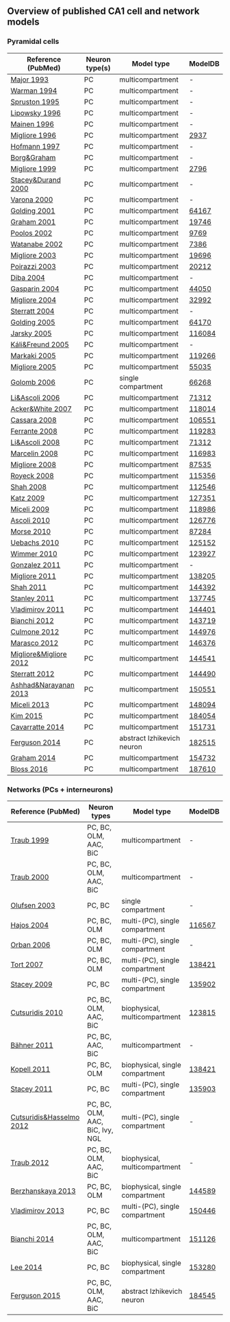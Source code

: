 ## Overview of published CA1 cell and network models

### Pyramidal cells
Reference (PubMed) | Neuron type(s) | Model type |  ModelDB
---------- | ---------- | ---------- | ----------
[Major 1993](http://www.ncbi.nlm.nih.gov/pubmed/8369447) | PC | multicompartment | - 
[Warman 1994](http://www.ncbi.nlm.nih.gov/pubmed/7523610) | PC | multicompartment | - 
[Spruston 1995](http://www.ncbi.nlm.nih.gov/pubmed/7536248) | PC | multicompartment | - 
[Lipowsky 1996](http://www.ncbi.nlm.nih.gov/pubmed/8899593) | PC | multicompartment | - 
[Mainen 1996](http://www.ncbi.nlm.nih.gov/pubmed/8890303) | PC | multicompartment | - 
[Migliore 1996](http://www.ncbi.nlm.nih.gov/pubmed/8913580) | PC | multicompartment | [2937](https://senselab.med.yale.edu/modeldb/ShowModel.cshtml?model=2937)
[Hofmann 1997](http://www.ncbi.nlm.nih.gov/pubmed/9202119) | PC | multicompartment | - 
[Borg&Graham](http://www.biomedicale.parisdescartes.fr/neurophysiologie/Groups/LyleGrahamWebsite/pdf/BG-hpc-models-1999.pdf) | PC | multicompartment | -
[Migliore 1999](http://www.ncbi.nlm.nih.gov/pubmed/10481998) | PC | multicompartment | [2796](https://senselab.med.yale.edu/modeldb/ShowModel.cshtml?model=2796)
[Stacey&Durand 2000](http://www.ncbi.nlm.nih.gov/pubmed/10712466) | PC | multicompartment | -
[Varona 2000](http://www.ncbi.nlm.nih.gov/pubmed/10758128) | PC | multicompartment | -
[Golding 2001](http://www.ncbi.nlm.nih.gov/pubmed/11731556) | PC | multicompartment | [64167](https://senselab.med.yale.edu/modeldb/showModel.cshtml?model=64167)
[Graham 2001](www.ncbi.nlm.nih.gov/pubmed/11762900) | PC | multicompartment | [19746](https://senselab.med.yale.edu/modeldb/showModel.cshtml?model=19746)
[Poolos 2002](http://www.ncbi.nlm.nih.gov/pubmed/12118259) | PC | multicompartment | [9769](https://senselab.med.yale.edu/modeldb/showModel.cshtml?model=9769)
[Watanabe 2002](http://www.ncbi.nlm.nih.gov/pubmed/12048251) | PC | multicompartment | [7386](https://senselab.med.yale.edu/modeldb/showModel.cshtml?model=7386)
[Migliore 2003](http://www.ncbi.nlm.nih.gov/pubmed/12567016) | PC | multicompartment | [19696](https://senselab.med.yale.edu/modeldb/showModel.cshtml?model=19696)
[Poirazzi 2003](http://www.ncbi.nlm.nih.gov/pubmed/12670426) | PC | multicompartment | [20212](https://senselab.med.yale.edu/modeldb/showModel.cshtml?model=20212)
[Diba 2004](http://www.ncbi.nlm.nih.gov/pubmed/15509761) | PC | multicompartment | - 
[Gasparin 2004](http://www.ncbi.nlm.nih.gov/pubmed/15590921) | PC | multicompartment | [44050](https://senselab.med.yale.edu/modeldb/showModel.cshtml?model=44050)
[Migliore 2004](http://www.ncbi.nlm.nih.gov/pubmed/14707540) | PC | multicompartment | [32992](https://senselab.med.yale.edu/modeldb/showModel.cshtml?model=32992)
[Sterratt 2004](http://homepages.inf.ed.ac.uk/sterratt/files/cns2003.pdf) | PC | multicompartment | -
[Golding 2005](http://www.ncbi.nlm.nih.gov/pubmed/16002454) | PC | multicompartment | [64170](https://senselab.med.yale.edu/modeldb/ShowModel.cshtml?model=64170)
[Jarsky 2005](http://www.ncbi.nlm.nih.gov/pubmed/16299501) | PC | multicompartment | [116084](https://senselab.med.yale.edu/modeldb/ShowModel.cshtml?model=116084)
[Káli&Freund 2005](http://www.ncbi.nlm.nih.gov/pubmed/16262641) | PC | multicompartment | - 
[Markaki 2005](http://www.sciencedirect.com/science/article/pii/S0925231204004084) | PC | multicompartment | [119266](https://senselab.med.yale.edu/modeldb/showModel.cshtml?model=119266)
[Migliore 2005](http://www.ncbi.nlm.nih.gov/pubmed/16293591) | PC | multicompartment | [55035](https://senselab.med.yale.edu/modeldb/showModel.cshtml?model=55035)
[Golomb 2006](http://www.ncbi.nlm.nih.gov/pubmed/16807352) | PC | single compartment | [66268](https://senselab.med.yale.edu/modeldb/showModel.cshtml?model=66268)
[Li&Ascoli 2006](http://www.ncbi.nlm.nih.gov/pubmed/16871350) | PC | multicompartment | [71312](https://senselab.med.yale.edu/modeldb/showModel.cshtml?model=71312)
[Acker&White 2007](http://www.ncbi.nlm.nih.gov/pubmed/17447129) | PC | multicompartment | [118014](https://senselab.med.yale.edu/modeldb/ShowModel.cshtml?model=118014)
[Cassara 2008](http://www.ncbi.nlm.nih.gov/pubmed/17936018)  | PC | multicompartment | [106551](https://senselab.med.yale.edu/modeldb/ShowModel.cshtml?model=106551)
[Ferrante 2008](http://www.ncbi.nlm.nih.gov/pubmed/18855673) | PC | multicompartment | [119283](https://senselab.med.yale.edu/modeldb/showModel.cshtml?model=119283)
[Li&Ascoli 2008](http://www.ncbi.nlm.nih.gov/pubmed/18254692) | PC | multicompartment | [71312](https://senselab.med.yale.edu/modeldb/showModel.cshtml?model=71312)
[Marcelin 2008](http://www.ncbi.nlm.nih.gov/pubmed/19135151) | PC | multicompartment | [116983](https://senselab.med.yale.edu/modeldb/showModel.cshtml?model=116983)
[Migliore 2008](http://www.ncbi.nlm.nih.gov/pubmed/18680161) | PC | multicompartment | [87535](https://senselab.med.yale.edu/modeldb/showModel.cshtml?model=87535)
[Royeck 2008](http://www.ncbi.nlm.nih.gov/pubmed/18650312) | PC | multicompartment | [115356](https://senselab.med.yale.edu/modeldb/showModel.cshtml?model=115356)
[Shah 2008](www.ncbi.nlm.nih.gov/pubmed/18515424) | PC | multicompartment | [112546](https://senselab.med.yale.edu/modeldb/showModel.cshtml?model=112546)
[Katz 2009](http://www.ncbi.nlm.nih.gov/pubmed/19640476) | PC | multicompartment | [127351](https://senselab.med.yale.edu/modeldb/ShowModel.cshtml?model=127351)
[Miceli 2009](http://www.ncbi.nlm.nih.gov/pubmed/19344764) | PC | multicompartment | [118986](https://senselab.med.yale.edu/modeldb/showModel.cshtml?model=118986)
[Ascoli 2010](http://www.ncbi.nlm.nih.gov/pubmed/20445069) | PC | multicompartment | [126776](https://senselab.med.yale.edu/modeldb/showModel.cshtml?model=126776)
[Morse 2010](http://www.ncbi.nlm.nih.gov/pubmed/20725509) | PC | multicompartment | [87284](https://senselab.med.yale.edu/modeldb/ShowModel.cshtml?model=87284)
[Uebachs 2010](http://www.ncbi.nlm.nih.gov/pubmed/20573896) | PC | multicompartment | [125152](https://senselab.med.yale.edu/modeldb/ShowModel.cshtml?model=125152)
[Wimmer 2010](http://www.ncbi.nlm.nih.gov/pubmed/20628201) | PC | multicompartment | [123927](https://senselab.med.yale.edu/modeldb/ShowModel.cshtml?model=123927)
[Gonzalez 2011](http://www.ncbi.nlm.nih.gov/pubmed/22171217) | PC | multicompartment | -
[Migliore 2011](http://www.ncbi.nlm.nih.gov/pubmed/21315555) | PC | multicompartment | [138205](https://senselab.med.yale.edu/modeldb/showModel.cshtml?model=138205)
[Shah 2011](http://www.ncbi.nlm.nih.gov/pubmed/22041186) | PC | multicompartment | [144392](https://senselab.med.yale.edu/modeldb/showModel.cshtml?model=144392)
[Stanley 2011](http://www.ncbi.nlm.nih.gov/pubmed/21538141) | PC | multicompartment | [137745](https://senselab.med.yale.edu/modeldb/showModel.cshtml?model=137745)
[Vladimirov 2011](http://www.ncbi.nlm.nih.gov/pubmed/22514532) | PC | multicompartment | [144401](https://senselab.med.yale.edu/modeldb/showModel.cshtml?model=144401)
[Bianchi 2012](http://www.ncbi.nlm.nih.gov/pubmed/22310969) | PC | multicompartment | [143719](https://senselab.med.yale.edu/modeldb/showModel.cshtml?model=143719)
[Culmone 2012](http://www.ncbi.nlm.nih.gov/pubmed/22837746) | PC | multicompartment | [144976](https://senselab.med.yale.edu/modeldb/showModel.cshtml?model=144976)
[Marasco 2012](http://www.ncbi.nlm.nih.gov/pubmed/23226594) | PC | multicompartment | [146376](https://senselab.med.yale.edu/modeldb/showModel.cshtml?model=146376)
[Migliore&Migliore 2012](http://www.ncbi.nlm.nih.gov/pubmed/22606301) | PC | multicompartment | [144541](https://senselab.med.yale.edu/modeldb/showModel.cshtml?model=144541)
[Sterratt 2012](http://www.ncbi.nlm.nih.gov/pubmed/22719238) | PC | multicompartment | [144490](https://senselab.med.yale.edu/modeldb/showModel.cshtml?model=144490)
[Ashhad&Narayanan 2013](http://www.ncbi.nlm.nih.gov/pubmed/23283761) | PC | multicompartment | [150551](https://senselab.med.yale.edu/modeldb/showModel.cshtml?model=150551)
[Miceli 2013](http://www.ncbi.nlm.nih.gov/pubmed/23440208) | PC | multicompartment | [148094](https://senselab.med.yale.edu/modeldb/showModel.cshtml?model=148094)
[Kim 2015](http://www.ncbi.nlm.nih.gov/pubmed/26247712) | PC | multicompartment | [184054](https://senselab.med.yale.edu/modeldb/ShowModel.cshtml?model=184054)
[Cavarratte 2014](http://www.ncbi.nlm.nih.gov/pmc/articles/PMC4191432/) | PC | multicompartment | [151731](https://senselab.med.yale.edu/modeldb/showModel.cshtml?model=151731)
[Ferguson 2014](http://www.ncbi.nlm.nih.gov/pubmed/25383182) | PC | abstract Izhikevich neuron | [182515](https://senselab.med.yale.edu/modeldb/showModel.cshtml?model=182515)
[Graham 2014](http://www.ncbi.nlm.nih.gov/pubmed/25058697) | PC | multicompartment | [154732](https://senselab.med.yale.edu/modeldb/showModel.cshtml?model=154732)
[Bloss 2016](http://www.ncbi.nlm.nih.gov/pubmed/26898780) | PC | multicompartment | [187610](https://senselab.med.yale.edu/modeldb/showModel.cshtml?model=187610)


### Networks (PCs + interneurons)
Reference (PubMed) | Neuron types | Model type |  ModelDB
---------- | ---------- | ---------- | ----------
[Traub 1999](http://www.ncbi.nlm.nih.gov/pubmed/9920671) | PC, BC, OLM, AAC, BiC | multicompartment |  -
[Traub 2000](http://www.ncbi.nlm.nih.gov/pubmed/10704482) | PC, BC, OLM, AAC, BiC | multicompartment | -
[Olufsen 2003](http://www.ncbi.nlm.nih.gov/pubmed/12435923) | PC, BC | single compartment | -
[Hajos 2004](http://www.ncbi.nlm.nih.gov/pubmed/15183510) | PC, BC, OLM | multi-(PC), single compartment | [116567](https://senselab.med.yale.edu/modeldb/showModel.cshtml?model=116567)
[Orban 2006](http://www.ncbi.nlm.nih.gov/pubmed/16899632) | PC, BC, OLM | multi-(PC), single compartment | -
[Tort 2007](http://www.ncbi.nlm.nih.gov/pubmed/17679692) | PC, BC, OLM | multi-(PC), single compartment | [138421](https://senselab.med.yale.edu/modeldb/showModel.cshtml?model=138421)
[Stacey 2009](http://www.ncbi.nlm.nih.gov/pubmed/19657077) | PC, BC | multi-(PC), single compartment | [135902](https://senselab.med.yale.edu/modeldb/showModel.cshtml?model=135902)
[Cutsuridis 2010](http://www.ncbi.nlm.nih.gov/pubmed/19489002) | PC, BC, OLM, AAC, BiC | biophysical, multicompartment | [123815](https://senselab.med.yale.edu/modeldb/showModel.cshtml?model=123815)
[Bähner 2011](http://www.ncbi.nlm.nih.gov/pubmed/21768381) | PC, BC, AAC, BiC | multicompartment | -
[Kopell 2011](http://link.springer.com/book/10.1007%2F978-1-4419-0996-1) | PC, BC, OLM | biophysical, single compartment | [138421](https://senselab.med.yale.edu/modeldb/showModel.cshtml?model=138421)
[Stacey 2011](http://www.ncbi.nlm.nih.gov/pubmed/21273309) | PC, BC | multi-(PC), single compartment | [135903](https://senselab.med.yale.edu/modeldb/showModel.cshtml?model=135903)
[Cutsuridis&Hasselmo 2012](http://www.ncbi.nlm.nih.gov/pubmed/22252986) | PC, BC, OLM, AAC, BiC, Ivy, NGL | multi-(PC), single compartment | -
[Traub 2012](http://www.ncbi.nlm.nih.gov/pubmed/22697272) | PC, BC, OLM, AAC, BiC | biophysical, multicompartment | -
[Berzhanskaya 2013](http://www.ncbi.nlm.nih.gov/pubmed/23053863) | PC, BC, OLM | biophysical, single compartment | [144589](https://senselab.med.yale.edu/modeldb/showModel.cshtml?model=144589)
[Vladimirov 2013](http://www.ncbi.nlm.nih.gov/pubmed/23992155) | PC, BC | multi-(PC), single compartment | [150446](https://senselab.med.yale.edu/modeldb/showModel.cshtml?model=150446)
[Bianchi 2014](http://www.ncbi.nlm.nih.gov/pubmed/24123649) | PC, BC, OLM, AAC, BiC | multicompartment | [151126](https://senselab.med.yale.edu/modeldb/showModel.cshtml?model=151126)
[Lee 2014](http://www.ncbi.nlm.nih.gov/pubmed/24836505) | PC, BC | biophysical, single compartment | [153280](https://senselab.med.yale.edu/modeldb/showModel.cshtml?model=153280)
[Ferguson 2015](http://www.ncbi.nlm.nih.gov/pubmed/26300744) | PC, BC, OLM, AAC, BiC | abstract Izhikevich neuron | [184545](http://senselab.med.yale.edu/modelDB/showModel.cshtml?model=184545)
